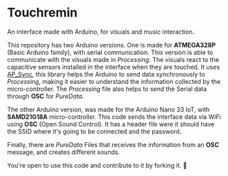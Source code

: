 # Touchremin 
An interface made with Arduino, for visuals and music interaction.

This repository has two Arduino versions. One is made for **ATMEGA328P** (Basic Arduino family), with serial communication. This version is able to communicate with the visuals made in *Processing*. The visuals react to the capacitive sensors installed in the interface when they are touched. It uses [AP_Sync](https://ap-sync.github.io/), this library helps the Arduino to send data synchronously to *Processing*, making it easier to understand the information collected by the micro-controller. The *Processing* file also helps to send the Serial data through **OSC** for *PureData*.

The other Arduino version, was made for the Arduino Nano 33 IoT, with **SAMD21G18A**  micro-controller. This code sends the interface data via WiFi using **OSC** (Open Sound Control). It has a header file were it should have the SSID where it's going to be connected and the password.

Finally, there are *PureData* Files that receives the information from an **OSC** message, and creates different sounds. 

You're open to use this code and contribute to it by forking it. 🚀
